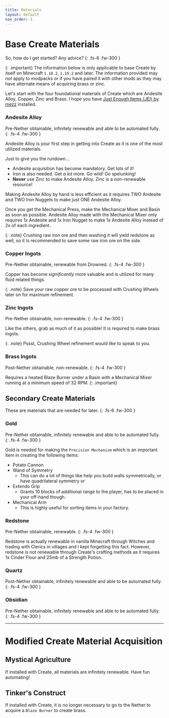 ```yaml
---
title: Materials
layout: default
nav_order: 3
---
```

# Base Create Materials

So, how do I get started? Any advice?
{: .fs-6 .fw-300 }

{: .important}
The information below is only applicable to base Create by itself on Minecraft `1.18.2`, `1.19.2` and later. The information provided may *not* apply to modpacks or if you have paired it with other mods as they may have alternate means of acquiring brass or zinc.

Let's start with the four foundational materials of Create which are Andesite Alloy, Copper, Zinc and Brass. I hope you have [Just Enough Items (JEI) by mezz](https://www.curseforge.com/minecraft/mc-mods/jei) installed.

### Andesite Alloy

Pre-Nether obtainable, infinitely renewable and able to be automated fully.
{: .fs-4 .fw-300 }

Andesite Alloy is your first step in getting into Create as it is one of the most utilized materials. 

Just to give you the rundown...
- Andesite acquisition has become mandatory. Get lots of it!
- Iron is also needed. Get *a lot* more. Go wild! Go spelunking!
- **Never** use Zinc to make Andesite Alloy. Zinc is a non-renewable resource!

Making Andesite Alloy by hand is less efficient as it requires TWO Andesite and TWO Iron Nuggets to make just ONE Andesite Alloy.

Once you get the Mechanical Press, make the Mechanical Mixer and Basin as soon as possible. Andesite Alloy made with the Mechanical Mixer only requires 1x Andesite and 1x Iron Nugget to make 1x Andesite Alloy instead of 2x of each ingredient.

{: .note}
Crushing raw iron ore and then washing it will yield redstone as well, so it is recommended to save some raw iron ore on the side.

### Copper Ingots

Pre-Nether obtainable, renewable from Drowned.
{: .fs-4 .fw-300 }

Copper has become *significantly* more valuable and is utilized for many fluid related things.

{: .note}
Save your raw copper ore to be processed with Crushing Wheels later on for maximum refinement.

### Zinc Ingots

Pre-Nether obtainable, non-renewable.
{: .fs-4 .fw-300 }

Like the others, grab as much of it as possible! It is required to make brass ingots.

{: .note}
Pssst, Crushing Wheel refinement would like to speak to you.

### Brass Ingots

Post-Nether obtainable, non-renewable.
{: .fs-4 .fw-300 }

Requires a heated Blaze Burner under a Basin with a Mechanical Mixer running at a minimum speed of 32 RPM.
{: .important}

## Secondary Create Materials
These are materials that are needed for later.
{: .fs-6 .fw-300 }

### Gold
Pre-Nether obtainable, infinitely renewable and able to be automated fully.
{: .fs-4 .fw-300 }

Gold is needed for making the `Precision Mechanism` which is an important item in creating the following items:
- Potato Cannon
- Wand of Symmetry
  - This can do a lot of things like help you build walls symmetrically, or have quadrilateral symmetry or 
- Extendo Grip
  - Grants 10 blocks of additional range to the player, has to be placed in your off-hand though.
- Mechanical Arm
  - This is highly useful for sorting items in your factory.

### Redstone
Pre-Nether obtainable, renewable.
{: .fs-4 .fw-300 }

Redstone is actually renewable in vanilla Minecraft through Witches and trading with Clerics in villages and I kept forgetting this fact.
However, redstone is not renewable through Create's crafting methods as it requires 1x Cinder Flour and 25mb of a Strength Potion.

### Quartz
Post-Nether obtainable, infinitely renewable and able to be automated fully.
{: .fs-4 .fw-300 }

### Obsidian
Pre-Nether obtainable, infinitely renewable and able to be automated fully.
{: .fs-4 .fw-300 }

---

# Modified Create Material Acquisition

## Mystical Agriculture
If installed with Create, all materials are infinitely renewable. Have fun automating!

## Tinker's Construct
If installed with Create, it is no longer necessary to go to the Nether to acquire a `Blaze Burner` to create brass.